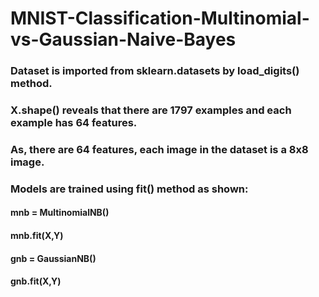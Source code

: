 # MNIST-Classification-Multinomial-vs-Gaussian-Naive-Bayes

### Dataset is imported from sklearn.datasets by load_digits() method.

### X.shape() reveals that there are 1797 examples and each example has 64 features.

### As, there are 64 features, each image in the dataset is a 8x8 image.

### Models are trained using fit() method as shown:

#### mnb = MultinomialNB()
#### mnb.fit(X,Y)

#### gnb = GaussianNB()
#### gnb.fit(X,Y)
